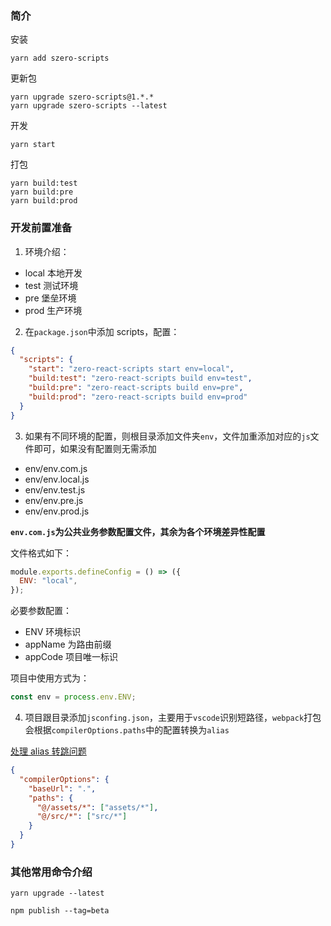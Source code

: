 ### 简介

安装

```
yarn add szero-scripts
```

更新包

```shell
yarn upgrade szero-scripts@1.*.*
yarn upgrade szero-scripts --latest
```

开发

```shell
yarn start
```

打包

```shell
yarn build:test
yarn build:pre
yarn build:prod
```

### 开发前置准备

1. 环境介绍：

- local 本地开发
- test 测试环境
- pre 堡垒环境
- prod 生产环境

2. 在`package.json`中添加 scripts，配置：

```json
{
  "scripts": {
    "start": "zero-react-scripts start env=local",
    "build:test": "zero-react-scripts build env=test",
    "build:pre": "zero-react-scripts build env=pre",
    "build:prod": "zero-react-scripts build env=prod"
  }
}
```

3. 如果有不同环境的配置，则根目录添加文件夹`env`，文件加重添加对应的`js`文件即可，如果没有配置则无需添加

- env/env.com.js
- env/env.local.js
- env/env.test.js
- env/env.pre.js
- env/env.prod.js

**`env.com.js`为公共业务参数配置文件，其余为各个环境差异性配置**

文件格式如下：

```js
module.exports.defineConfig = () => ({
  ENV: "local",
});
```

必要参数配置：

- ENV 环境标识
- appName 为路由前缀
- appCode 项目唯一标识

项目中使用方式为：

```js
const env = process.env.ENV;
```

4. 项目跟目录添加`jsconfing.json`，主要用于`vscode`识别短路径，`webpack`打包会根据`compilerOptions.paths`中的配置转换为`alias`

[处理 alias 转跳问题](https://code.visualstudio.com/docs/languages/jsconfig)

```json
{
  "compilerOptions": {
    "baseUrl": ".",
    "paths": {
      "@/assets/*": ["assets/*"],
      "@/src/*": ["src/*"]
    }
  }
}
```

### 其他常用命令介绍

```shell
yarn upgrade --latest

npm publish --tag=beta
```
